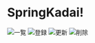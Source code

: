 # SpringKadai!
![一覧](https://github.com/user-attachments/assets/1bd4cb60-b715-4e7a-aa98-15d0ff23a2e2)
![登録](https://github.com/user-attachments/assets/921a2773-3f83-4c3a-9eb1-26721f5edfbe)
![更新](https://github.com/user-attachments/assets/09e5aec0-e41e-4ced-9dd9-a9229210607f)
![削除](https://github.com/user-attachments/assets/e5c0ca59-fcf0-43dc-bd54-445298899090)
